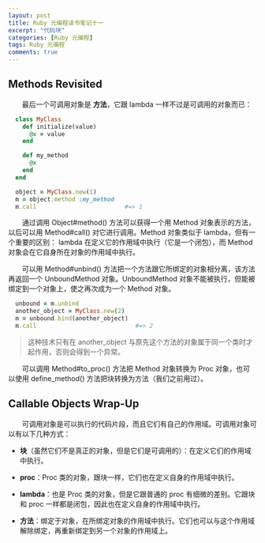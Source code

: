 ```yaml
---
layout: post
title: Ruby 元编程读书笔记十一
excerpt: "代码块"
categories: [Ruby 元编程]
tags: Ruby 元编程
comments: true
---
```


## Methods Revisited

&emsp;&emsp;最后一个可调用对象是 **方法**，它跟 lambda 一样不过是可调用的对象而已：
```ruby
  class MyClass
    def initialize(value)
      @x = value
    end

    def my_method
      @x
    end
  end

  object = MyClass.new(1)
  m = object.method :my_method
  m.call                         #=> 1
```
&emsp;&emsp;通过调用 Object#method() 方法可以获得一个用 Method 对象表示的方法，以后可以用 Method#call() 对它进行调用。Method 对象类似于 lambda，但有一个重要的区别： lambda 在定义它的作用域中执行（它是一个闭包），而 Method 对象会在它自身所在对象的作用域中执行。

&emsp;&emsp;可以用 Method#unbind() 方法把一个方法跟它所绑定的对象相分离，该方法再返回一个 UnboundMethod 对象。UnboundMethod 对象不能被执行，但能被绑定到一个对象上，使之再次成为一个 Method 对象。
```ruby
  unbound = m.unbind
  another_object = MyClass.new(2)
  m = unbound.bind(another_object)
  m.call                            #=> 2
```
>这种技术只有在 another_object 与原先这个方法的对象属于同一个类时才起作用，否则会得到一个异常。

&emsp;&emsp;可以调用 Method#to_proc() 方法把 Method 对象转换为 Proc 对象，也可以使用 define_method() 方法把块转换为方法（我们之前用过）。

## Callable Objects Wrap-Up

&emsp;&emsp;可调用对象是可以执行的代码片段，而且它们有自己的作用域。可调用对象可以有以下几种方式：

* **块**（虽然它们不是真正的对象，但是它们是可调用的）：在定义它们的作用域中执行。

* **proc**：Proc 类的对象，跟块一样，它们也在定义自身的作用域中执行。

* **lambda**：也是 Proc 类的对象，但是它跟普通的 proc 有细微的差别。它跟块和 proc 一样都是闭包，因此也在定义自身的作用域中执行。

* **方法**：绑定于对象，在所绑定对象的作用域中执行。它们也可以与这个作用域解除绑定，再重新绑定到另一个对象的作用域上。
